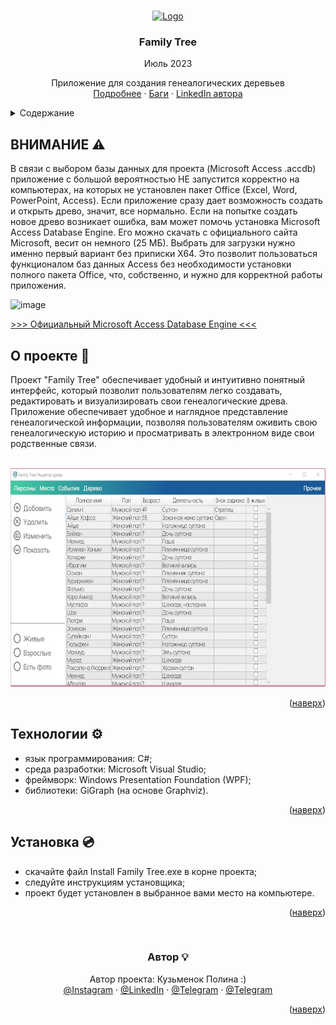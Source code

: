 
<a name="readme-top"></a>

<!-- PROJECT LOGO -->
<br />
<div align="center">
  <a href="https://your-timer.vercel.app/">
    <img src="Family Tree/Family Tree/Assets/Images/icon.ico" alt="Logo" width="80" height="80">
  </a>

  <h3 align="center">Family Tree</h3>
  <p align="center">Июль 2023</p>

  <p align="center">
     Приложение для создания генеалогических деревьев
    <br />
    <a href="https://krabochki.github.io/Resume/family-tree.html">Подробнее</a>
    ·
    <a href="https://github.com/krabochki/FamilyTree/issues">Баги</a>
    ·
    <a href="https://www.linkedin.com/in/polina-kuzmenok-550449291">LinkedIn автора</a>
  </p>
</div>

<!-- TABLE OF CONTENTS -->
<details>
  <summary>Содержание</summary>
  <ol>
    <li><a href="#warning">Внимание</a></li>
    <li><a href="#about">О проекте</a></li>
    <li><a href="#stack">Технологии</a></li>
      <li><a href="#setup">Установка</a></li>
    <li><a href="#author">Автор</a></li>
  </ol>
</details>

<!-- ABOUT THE PROJECT -->

<a name="warning"></a>
## ВНИМАНИЕ ⚠

В связи с выбором базы данных для проекта (Microsoft Access .accdb) приложение с большой вероятностью НЕ запустится корректно на компьютерах, на которых не установлен пакет Office (Excel, Word, PowerPoint, Access). Если приложение сразу дает возможность создать и открыть древо, значит, все нормально. Если на попытке создать новое древо возникает ошибка, вам может помочь установка Microsoft Access Database Engine. Его можно скачать с официального сайта Microsoft, весит он немного (25 МБ). Выбрать для загрузки нужно именно первый вариант без приписки Х64. Это позволит пользоваться функционалом баз данных Access без необходимости установки полного пакета Office, что, собственно, и нужно для корректной работы приложения. 

![image](https://github.com/krabochki/FamilyTree/assets/117679964/7753e3c1-a4e1-4985-950b-f14117c3fcc5)

<a href="https://www.microsoft.com/en-us/download/details.aspx?id=13255 "/> >>> Официальный Microsoft Access Database Engine <<< </a>

<a name="about"></a>

## О проекте 📢

Проект "Family Tree" обеспечивает удобный и интуитивно понятный интерфейс, который позволит пользователям легко создавать, редактировать и визуализировать свои генеалогические древа. 
Приложение обеспечивает удобное и наглядное представление генеалогической информации, позволяя пользователям оживить свою генеалогическую историю и просматривать в электронном виде свои родственные связи.

<br>
<div align="center">
    <img src="readme-pic.jpg"  height="350">

</div>
<p align="right">(<a href="#readme-top">наверх</a>)</p>

<a name="stack"></a>

## Технологии ⚙️

- язык программирования: C#;
- среда разработки: Microsoft Visual Studio;
- фреймворк: Windows Presentation Foundation (WPF);
- библиотеки: GiGraph (на основе Graphviz).

<p align="right">(<a href="#readme-top">наверх</a>)</p>


<a name="setup"></a>

## Установка 💿 

- скачайте файл Install Family Tree.exe в корне проекта;
- следуйте инструкциям установщика;
- проект будет установлен в выбранное вами место на компьютере.

<p align="right">(<a href="#readme-top">наверх</a>)</p>



<a name="author"></a>
<br>
<div align="center">

<h3 align="center"> Автор 💡</h3>



  <p align="center">
Автор проекта: Кузьменок Полина :)
    <br />
      <a href="https://instagram.com/krabochki">@Instagram</a>
    ·
    <a href="https://www.linkedin.com/in/polina-kuzmenok-550449291">@LinkedIn</a>
    ·
    <a href="https://t.me/krabochki">@Telegram</a>   
    ·
    <a href="https://vk.com/nanananana_come_on">@Telegram</a>
  </p>

<p align="right">(<a href="#readme-top">наверх</a>)</p>

</div>
